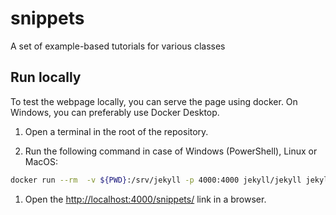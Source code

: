 # snippets
A set of example-based tutorials for various classes

## Run locally 

To test the webpage locally, you can serve the page using docker. On Windows, you can preferably use Docker Desktop.

1. Open a terminal in the root of the repository.

1. Run the following command in case of Windows (PowerShell), Linux or MacOS:

```bash
docker run --rm  -v ${PWD}:/srv/jekyll -p 4000:4000 jekyll/jekyll jekyll serve
```

1. Open the [http://localhost:4000/snippets/](http://localhost:4000/snippets/) link in a browser.
